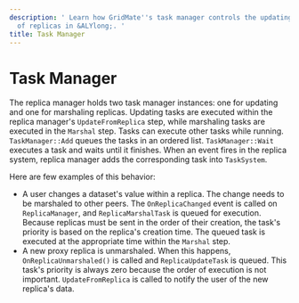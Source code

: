 ```yaml
---
description: ' Learn how GridMate''s task manager controls the updating and marshaling
  of replicas in &ALYlong;. '
title: Task Manager
---
```

# Task Manager<a name="network-replicas-manager-task-manager"></a>

The replica manager holds two task manager instances: one for updating and one for marshaling replicas\. Updating tasks are executed within the replica manager's `UpdateFromReplica` step, while marshaling tasks are executed in the `Marshal` step\. Tasks can execute other tasks while running\. `TaskManager::Add` queues the tasks in an ordered list\. `TaskManager::Wait` executes a task and waits until it finishes\. When an event fires in the replica system, replica manager adds the corresponding task into `TaskSystem`\.

Here are few examples of this behavior:
+ A user changes a dataset's value within a replica\. The change needs to be marshaled to other peers\. The `OnReplicaChanged` event is called on `ReplicaManager`, and `ReplicaMarshalTask` is queued for execution\. Because replicas must be sent in the order of their creation, the task's priority is based on the replica's creation time\. The queued task is executed at the appropriate time within the `Marshal` step\.
+ A new proxy replica is unmarshaled\. When this happens, `OnReplicaUnmarshaled()` is called and `ReplicaUpdateTask` is queued\. This task's priority is always zero because the order of execution is not important\. `UpdateFromReplica` is called to notify the user of the new replica's data\.